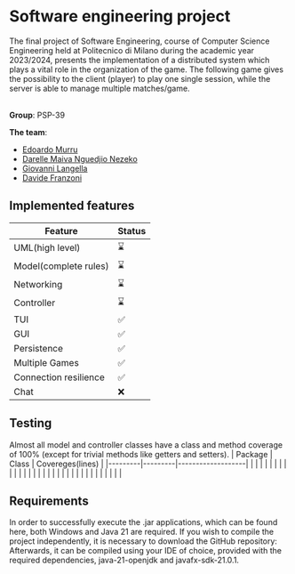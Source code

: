 # Software engineering project
The final project of Software Engineering, course of Computer Science Engineering held at Politecnico di Milano during the academic year 2023/2024, presents the implementation of a distributed system which plays a vital role in the organization of the game.
The following game gives the possibility to the client (player) to play one single session, while the server is able to manage multiple matches/game.

<br/> **Group**: PSP-39

**The team**: 
- [Edoardo Murru](https://github.com/EdoMurru)
- [Darelle Maiva Nguedjio Nezeko](https://github.com/maiva-nezeko)
- [Giovanni Langella](https://github.com/GioLange2002)
- [Davide Franzoni](https://github.com/elfr4nz0)

## Implemented features
| Feature               | Status |
|-----------------------|--------|
| UML(high level)       |   ⌛   |
| Model(complete rules) |   ⌛   |
| Networking            |   ⌛   |
| Controller            |   ⌛   |
| TUI                   |   ✅   |
| GUI                   |   ✅   |
| Persistence           |   ✅   |
| Multiple Games        |   ✅   |
| Connection resilience |   ✅   |
| Chat                  |   ❌   |


## Testing
Almost all model and controller classes have a class and method coverage of 100% (except for trivial methods like getters and setters).
| Package |  Class  |  Covereges(lines) |
|---------|---------|-------------------|
|         |         |                   |
|         |         |                   |
|         |         |                   |
|         |         |                   |
|         |         |                   |
|         |         |                   |
|         |         |                   |
|         |         |                   |

## Requirements
In order to successfully execute the .jar applications, which can be found here, both Windows and Java 21 are required.
If you wish to compile the project independently, it is necessary to download the GitHub repository:
Afterwards, it can be compiled using your IDE of choice, provided with the required dependencies, java-21-openjdk and javafx-sdk-21.0.1.
